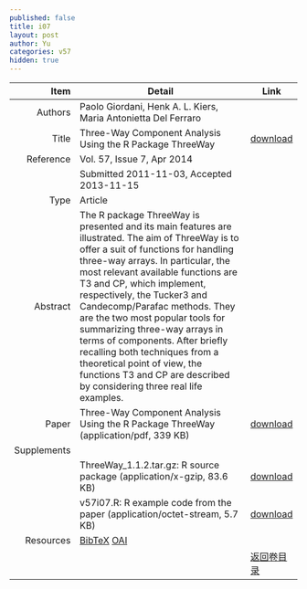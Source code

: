 ```yaml
---
published: false
title: i07
layout: post
author: Yu
categories: v57
hidden: true
---
```


| Item | Detail | Link |
|---:|---|---|
| Authors | Paolo Giordani, Henk A. L. Kiers, Maria Antonietta Del Ferraro| |
| Title |Three-Way Component Analysis Using the R Package ThreeWay | [download](http://www.jstatsoft.org/v57/i07/paper) |
| Reference |Vol. 57, Issue 7, Apr 2014 | |
| | Submitted 2011-11-03, Accepted 2013-11-15| | 
| Type | Article| |
| Abstract | The R package ThreeWay is presented and its main features are illustrated. The aim of ThreeWay is to offer a suit of functions for handling three-way arrays. In particular, the most relevant available functions are T3 and CP, which implement, respectively, the Tucker3 and Candecomp/Parafac methods. They are the two most popular tools for summarizing three-way arrays in terms of components. After briefly recalling both techniques from a theoretical point of view, the functions T3 and CP are described by considering three real life examples.| |
| Paper | Three-Way Component Analysis Using the R Package ThreeWay  (application/pdf, 339 KB)| [download](http://www.jstatsoft.org/v57/i07/paper) |
| Supplements | | |
| |ThreeWay_1.1.2.tar.gz: R source package  (application/x-gzip, 83.6 KB)|  [download](http://www.jstatsoft.org/v57/i07/supp/1) |
| |v57i07.R:              R example code from the paper  (application/octet-stream, 5.7 KB)|  [download](http://www.jstatsoft.org/v57/i07/supp/2) |
| Resources | [BibTeX](http://www.jstatsoft.org/v57/i07/bibtex) [OAI](http://www.jstatsoft.org/oai?verb=GetRecord&identifier=oai.jstatsoft/v57/i07&prefix=oai_dc)| |
| |  | [返回卷目录]({{site.baseurl}}/volume/v57.html) |